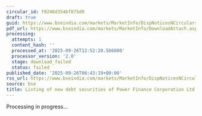 ```yaml
---
circular_id: f9246d354bf875d0
draft: true
guid: https://www.bseindia.com/markets/MarketInfo/DispNoticesNCirculars.aspx?Noticeid={7C3A097A-5898-49DC-8E20-188E9A8810DA}&noticeno=20250926-3&dt=09/26/2025&icount=3&totcount=50&flag=0
pdf_url: https://www.bseindia.com/markets/MarketInfo/DownloadAttach.aspx?id=20250926-3&attachedId=
processing:
  attempts: 1
  content_hash: ''
  processed_at: '2025-09-26T12:52:20.566080'
  processor_version: '2.0'
  stage: download_failed
  status: failed
published_date: '2025-09-26T06:43:19+00:00'
rss_url: https://www.bseindia.com/markets/MarketInfo/DispNoticesNCirculars.aspx?Noticeid={7C3A097A-5898-49DC-8E20-188E9A8810DA}&noticeno=20250926-3&dt=09/26/2025&icount=3&totcount=50&flag=0
source: bse
title: Listing of new debt securities of Power Finance Corporation Ltd
---
```


Processing in progress...